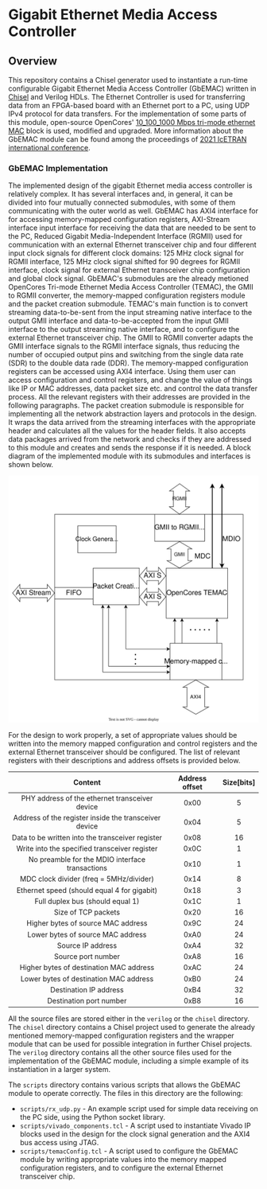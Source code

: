 Gigabit Ethernet Media Access Controller
========================================================

## Overview
This repository contains a Chisel generator used to instantiate a run-time configurable Gigabit Ethernet Media Access Controller (GbEMAC) written in [Chisel](http://www.chisel-lang.org) and Verilog HDLs. The Ethernet Controller is used for transferring data from an FPGA-based board with an Ethernet port to a PC, using UDP IPv4 protocol for data transfers. For the implementation of some parts of this module, open-source OpenCores' [10_100_1000 Mbps tri-mode ethernet MAC](https://opencores.org/projects/ethernet_tri_mode) block is used, modified and upgraded. More information about the GbEMAC module can be found among the proceedings of [2021 IcETRAN international conference](https://www.etran.rs/2022/zbornik/ICETRAN-22_radovi/038-ELI1.1.pdf).

### GbEMAC Implementation

The implemented design of the gigabit Ethernet media access controller is relatively complex. It has several interfaces and, in general, it can be divided into four mutually connected submodules, with some of them communicating with the outer world as well. GbEMAC has AXI4 interface for for accessing memory-mapped configuration registers, AXI-Stream interface input interface for receiving the data that are needed to be sent to the PC, Reduced Gigabit Media-Independent Interface (RGMII) used for communication with an external Ethernet transceiver chip and four different input clock signals for different clock domains: 125 MHz clock signal for RGMII interface, 125 MHz clock signal shifted for 90 degrees for RGMII interface, clock signal for external Ethernet transceiver chip configuration and global clock signal. GbEMAC's submodules are the already metioned OpenCores Tri-mode Ethernet Media Access Controller (TEMAC), the GMII to RGMII converter, the memory-mapped configuration registers module and the packet creation submodule. TEMAC's main function is to convert streaming data-to-be-sent from the input streaming native interface to the output GMII interface and data-to-be-accepted from the input GMII interface to the output streaming native interface, and to configure the external Ethernet transceiver chip. The GMII to RGMII converter adapts the GMII interface signals to the RGMII interface signals, thus reducing the number of occupied output pins and switching from the single data rate (SDR) to the double data rade (DDR). The memory-mapped configuration registers can be accessed using AXI4 interface. Using them user can access configuration and control registers, and change the value of things like IP or MAC addresses, data packet size etc. and control the data transfer process. All the relevant registers with their addresses are provided in the following paragraphs. The packet creation submodule is responsible for implementing all the network abstraction layers and protocols in the design. It wraps the data arrived from the streaming interfaces with the appropriate header and calculates all the values for the header fields. It also accepts data packages arrived from the network and checks if they are addressed to this module and creates and sends the response if it is needed. A block diagram of the implemented module with its submodules and interfaces is shown below.

![AXI4 FSM state changing diagram](./doc/images/block_diagram_2.drawio.svg)

For the design to work properly, a set of appropriate values should be written into the memory mapped configuration and control registers and the external Ethernet transceiver should be configured. The list of relevant registers with their descriptions and address offsets is provided below.


|                        Content                        |                           Address offset                          |        Size[bits]        |
|:-----------------------------------------------------:|:-----------------------------------------------------------------:|:------------------------:|
|    PHY address of the ethernet transceiver device     |                                0x00                               |             5            |
| Address of the register inside the transceiver device |                                0x04                               |             5            |
|    Data to be written into the transceiver register   |                                0x08                               |            16            |
|    Write into the specified transceiver register      |                                0x0C                               |             1            |
|   No preamble for the MDIO interface transactions     |                                0x10                               |             1            |
|      MDC clock divider (freq = 5MHz/divider)          |                                0x14                               |             8            |
|      Ethernet speed (should equal 4 for gigabit)      |                                0x18                               |             3            |
|            Full duplex bus (should equal 1)           |                                0x1C                               |             1            |
|                  Size of TCP packets                  |                                0x20                               |            16            |
|           Higher bytes of source MAC address          |                                0x9C                               |            24            |
|           Lower bytes of source MAC address           |                                0xA0                               |            24            |
|                  Source IP address                    |                                0xA4                               |            32            |
|                  Source port number                   |                                0xA8                               |            16            |
|        Higher bytes of destination MAC address        |                                0xAC                               |            24            |
|        Lower bytes of destination MAC address         |                                0xB0                               |            24            |
|                 Destination IP address                |                                0xB4                               |            32            |
|                 Destination port number               |                                0xB8                               |            16            |

All the source files are stored either in the `verilog` or the `chisel` directory. The `chisel` directory contains a Chisel project used to generate the already mentioned memory-mapped configuration registers and the wrapper module that can be used for possible integration in further Chisel projects. The `verilog` directory contains all the other source files used for the implementation of the GbEMAC module, including a simple example of its instantiation in a larger system.

The `scripts` directory contains various scripts that allows the GbEMAC module to operate correctly. The files in this directory are the following:
* `scripts/rx_udp.py` - An example script used for simple data receiving on the PC side, using the Python socket library.
* `scripts/vivado_components.tcl` - A script used to instantiate Vivado IP blocks used in the design for the clock signal generation and the AXI4 bus access using JTAG.
* `scripts/temacConfig.tcl` - A script used to configure the GbEMAC module by writing appropriate values into the memory mapped configuration registers, and to configure the external Ethernet transceiver chip.
